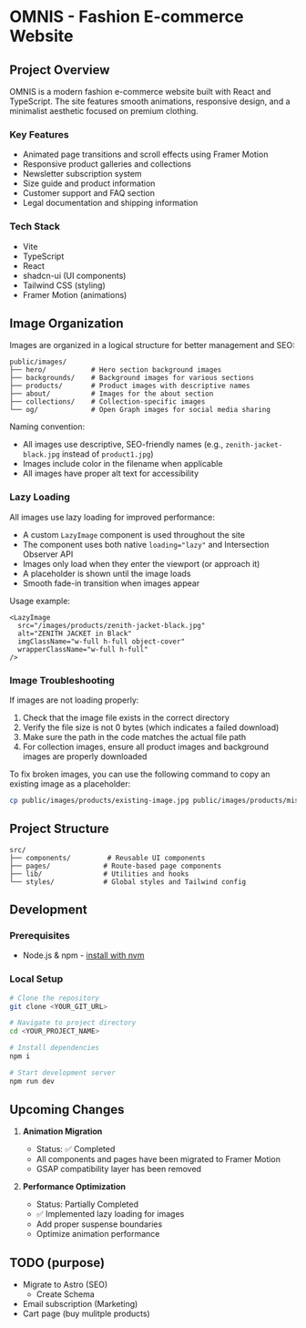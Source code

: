 # OMNIS - Fashion E-commerce Website

## Project Overview

OMNIS is a modern fashion e-commerce website built with React and TypeScript. The site features smooth animations, responsive design, and a minimalist aesthetic focused on premium clothing.

### Key Features

- Animated page transitions and scroll effects using Framer Motion
- Responsive product galleries and collections
- Newsletter subscription system
- Size guide and product information
- Customer support and FAQ section
- Legal documentation and shipping information

### Tech Stack

- Vite
- TypeScript
- React
- shadcn-ui (UI components)
- Tailwind CSS (styling)
- Framer Motion (animations)

## Image Organization

Images are organized in a logical structure for better management and SEO:

```
public/images/
├── hero/           # Hero section background images
├── backgrounds/    # Background images for various sections
├── products/       # Product images with descriptive names
├── about/          # Images for the about section
├── collections/    # Collection-specific images
└── og/             # Open Graph images for social media sharing
```

Naming convention:

- All images use descriptive, SEO-friendly names (e.g., `zenith-jacket-black.jpg` instead of `product1.jpg`)
- Images include color in the filename when applicable
- All images have proper alt text for accessibility

### Lazy Loading

All images use lazy loading for improved performance:

- A custom `LazyImage` component is used throughout the site
- The component uses both native `loading="lazy"` and Intersection Observer API
- Images only load when they enter the viewport (or approach it)
- A placeholder is shown until the image loads
- Smooth fade-in transition when images appear

Usage example:

```tsx
<LazyImage
  src="/images/products/zenith-jacket-black.jpg"
  alt="ZENITH JACKET in Black"
  imgClassName="w-full h-full object-cover"
  wrapperClassName="w-full h-full"
/>
```

### Image Troubleshooting

If images are not loading properly:

1. Check that the image file exists in the correct directory
2. Verify the file size is not 0 bytes (which indicates a failed download)
3. Make sure the path in the code matches the actual file path
4. For collection images, ensure all product images and background images are properly downloaded

To fix broken images, you can use the following command to copy an existing image as a placeholder:

```bash
cp public/images/products/existing-image.jpg public/images/products/missing-image.jpg
```

## Project Structure

```
src/
├── components/         # Reusable UI components
├── pages/             # Route-based page components
├── lib/               # Utilities and hooks
└── styles/            # Global styles and Tailwind config
```

## Development

### Prerequisites

- Node.js & npm - [install with nvm](https://github.com/nvm-sh/nvm#installing-and-updating)

### Local Setup

```sh
# Clone the repository
git clone <YOUR_GIT_URL>

# Navigate to project directory
cd <YOUR_PROJECT_NAME>

# Install dependencies
npm i

# Start development server
npm run dev
```

## Upcoming Changes

1. **Animation Migration**

   - Status: ✅ Completed
   - All components and pages have been migrated to Framer Motion
   - GSAP compatibility layer has been removed

2. **Performance Optimization**
   - Status: Partially Completed
   - ✅ Implemented lazy loading for images
   - Add proper suspense boundaries
   - Optimize animation performance

## TODO (purpose)

- Migrate to Astro (SEO)
  - Create Schema
- Email subscription (Marketing)
- Cart page (buy mulitple products)
